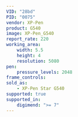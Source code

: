 ```yaml
---
VID: "28bd"
PID: "0075"
vendor: XP-Pen
product: G540
image: XP-Pen_G540
report_rate: 220
working_area:
    width: 5.5
    height: 4
    resolution: 5080
pen:
    pressure_levels: 2048
frame_controls:
sold_as:
    - XP-Pen Star G540
supported: true
supported_in:
    digimend: ">= 7"
---
```

